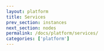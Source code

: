 ```yaml
---
layout: platform
title: Services
prev_section: instances
next_section: nodes
permalink: /docs/platform/services/
categories: ['platform']
---
```

